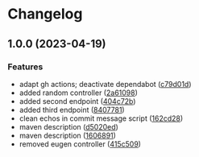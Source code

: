 # Changelog

## 1.0.0 (2023-04-19)


### Features

* adapt gh actions; deactivate dependabot ([c79d01d](https://github.com/coc-university/spring-app-template-techie-abend/commit/c79d01d5d5133b82c48fec5353cada60f9940d17))
* added random controller ([2a61098](https://github.com/coc-university/spring-app-template-techie-abend/commit/2a61098ab6dbf668e25f60153f1514222a7aa1c8))
* added second endpoint ([404c72b](https://github.com/coc-university/spring-app-template-techie-abend/commit/404c72b162c8d2bc27b3afe40588e0c40e98ef53))
* added third endpoint ([8407781](https://github.com/coc-university/spring-app-template-techie-abend/commit/840778166dd3020a40221a94114f65b37e7142ca))
* clean echos in commit message script ([162cd28](https://github.com/coc-university/spring-app-template-techie-abend/commit/162cd2800ff607e235dd841311fcf4a90b76bb74))
* maven description ([d5020ed](https://github.com/coc-university/spring-app-template-techie-abend/commit/d5020edd35028dd78719d7e427fd8c88e02fe3f0))
* maven description ([1606891](https://github.com/coc-university/spring-app-template-techie-abend/commit/1606891ce1cb8a4fb3e05305da5ba9c995f1a1e7))
* removed eugen controller ([415c509](https://github.com/coc-university/spring-app-template-techie-abend/commit/415c509cc2106f39456c90e03aa701dc8554ba82))
